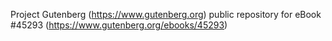 Project Gutenberg (https://www.gutenberg.org) public repository for eBook #45293 (https://www.gutenberg.org/ebooks/45293)
